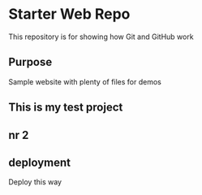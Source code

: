 # Starter Web Repo

This repository is for showing how Git and GitHub work

## Purpose

Sample website with plenty of files for demos

## This is my test project

## nr 2

## deployment 
Deploy this way